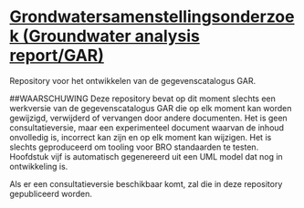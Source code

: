 # [Grondwatersamenstellingsonderzoek (Groundwater analysis report/GAR)](https://broprogramma.github.io/GAR)

Repository voor het ontwikkelen van de gegevenscatalogus GAR.

##WAARSCHUWING 
Deze repository bevat op dit moment slechts een werkversie van de gegevenscatalogus GAR die op elk moment kan worden gewijzigd, verwijderd of vervangen door andere documenten. Het is geen consultatieversie, maar een experimenteel document waarvan de inhoud onvolledig is, incorrect kan zijn en op elk moment kan wijzigen. Het is slechts geproduceerd om tooling voor BRO standaarden te testen. Hoofdstuk vijf is automatisch gegenereerd uit een UML model dat nog in ontwikkeling is.

Als er een consultatieversie beschikbaar komt, zal die in deze repository gepubliceerd worden.

